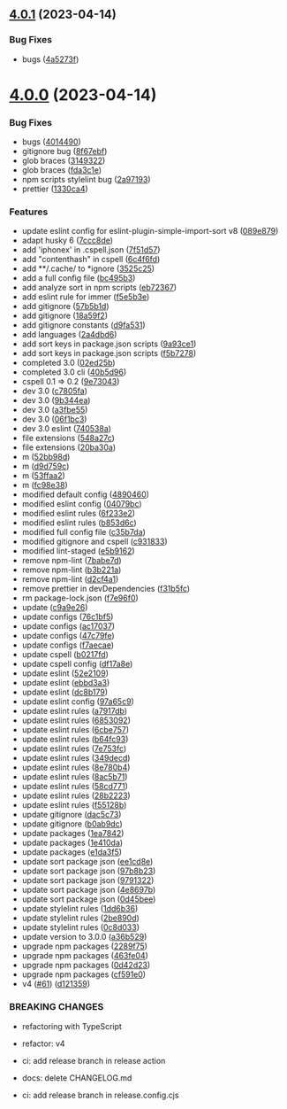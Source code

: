 ## [4.0.1](https://github.com/donniean/configs/compare/v4.0.0...v4.0.1) (2023-04-14)


### Bug Fixes

* bugs ([4a5273f](https://github.com/donniean/configs/commit/4a5273f8150fec53925ea1d9a4e2f6f0ffd99f3b))

# [4.0.0](https://github.com/donniean/configs/compare/v3.32.0...v4.0.0) (2023-04-14)


### Bug Fixes

* bugs ([4014490](https://github.com/donniean/configs/commit/4014490490cce66ea09d30a44f76440ec44448fb))
* gitignore bug ([8f67ebf](https://github.com/donniean/configs/commit/8f67ebfcde786a7e6dcf6903971474b997cabd18))
* glob braces ([3149322](https://github.com/donniean/configs/commit/31493221c41a7d11e8c73c7e862b93ee11ebd19d))
* glob braces ([fda3c1e](https://github.com/donniean/configs/commit/fda3c1e465ad6e40c395ce5f51357c759513460a))
* npm scripts stylelint bug ([2a97193](https://github.com/donniean/configs/commit/2a97193ab4ff8ea6497aa45b0d60b4498fbd79fe))
* prettier ([1330ca4](https://github.com/donniean/configs/commit/1330ca43d10d41d2eefef8a0b79a9e723c1ab87f))


### Features

*  update eslint config for eslint-plugin-simple-import-sort v8 ([089e879](https://github.com/donniean/configs/commit/089e87905aa8ce953ac8be79b86669702460ceec))
* adapt husky 6 ([7ccc8de](https://github.com/donniean/configs/commit/7ccc8de2fcbdbff306a5515589c99fe5dc8c7fbe))
* add 'iphonex' in .cspell.json ([7f51d57](https://github.com/donniean/configs/commit/7f51d570fbe18f8d4dba96963883d2eac375a433))
* add "contenthash"  in cspell ([6c4f6fd](https://github.com/donniean/configs/commit/6c4f6fd8ded1d4bcead1fbbf8d17555115adeb6b))
* add **/.cache/ to *ignore ([3525c25](https://github.com/donniean/configs/commit/3525c25999731f5db972afa0d8a83b559c36b369))
* add a full config file ([bc495b3](https://github.com/donniean/configs/commit/bc495b3d5fa037c017225b99097430ee5375247c))
* add analyze sort in npm scripts ([eb72367](https://github.com/donniean/configs/commit/eb723672999b7b8ea37a9c40c7ad3c976650d038))
* add eslint rule for immer ([f5e5b3e](https://github.com/donniean/configs/commit/f5e5b3e14654e791428c53704be2b934c2a0af11))
* add gitignore ([57b5b1d](https://github.com/donniean/configs/commit/57b5b1d9899ad30170cf4262d947ab5d707d71e8))
* add gitignore ([18a59f2](https://github.com/donniean/configs/commit/18a59f261fa16a54f0a3b7d86f8d2baaae49b2ed))
* add gitignore constants ([d9fa531](https://github.com/donniean/configs/commit/d9fa531a2bff20d499ae89ee10cd5c8f534b532b))
* add languages ([2a4dbd6](https://github.com/donniean/configs/commit/2a4dbd60de227303d0f687ffcd12a665da2af518))
* add sort keys in package.json scripts ([9a93ce1](https://github.com/donniean/configs/commit/9a93ce1e199bae23063be0a69228d3b8cfe25fcc))
* add sort keys in package.json scripts ([f5b7278](https://github.com/donniean/configs/commit/f5b727825e6060f0608930441ccbb1e38cde208f))
* completed 3.0 ([02ed25b](https://github.com/donniean/configs/commit/02ed25bb78dd2bdd80b9e8a9c716279276903843))
* completed 3.0 cli ([40b5d96](https://github.com/donniean/configs/commit/40b5d9652f35fabfe6766a8e0a0f5cb2620ca537))
* cspell 0.1 => 0.2 ([9e73043](https://github.com/donniean/configs/commit/9e73043c097784e88a329446d8c3b19c15fcbbcd))
* dev 3.0 ([c7805fa](https://github.com/donniean/configs/commit/c7805faf4d2889d4e8906c7e71a024816d1592e3))
* dev 3.0 ([9b344ea](https://github.com/donniean/configs/commit/9b344eaabcc52a85493b50b2437b505f09d0de4c))
* dev 3.0 ([a3fbe55](https://github.com/donniean/configs/commit/a3fbe552cd7dde5228b0ff088c9fe1a0cb0f5d37))
* dev 3.0 ([06f1bc3](https://github.com/donniean/configs/commit/06f1bc367ee429034612dfc5520fb6daf6a7497f))
* dev 3.0 eslint ([740538a](https://github.com/donniean/configs/commit/740538a255a09e0783b90408ea2a9be8c5e9171e))
* file extensions ([548a27c](https://github.com/donniean/configs/commit/548a27c919981fa7430bb465ba4512ed480f46dc))
* file extensions ([20ba30a](https://github.com/donniean/configs/commit/20ba30a191e3711781eaa471f7d636f6f050605d))
* m ([52bb98d](https://github.com/donniean/configs/commit/52bb98de5b9dc287cdd14caea6d649f2bf795dd1))
* m ([d9d759c](https://github.com/donniean/configs/commit/d9d759c3e5096711a77a9df34c8d5e74a76afe1e))
* m ([53ffaa2](https://github.com/donniean/configs/commit/53ffaa296be0084d008fe20781d9b4e88d1a3656))
* m ([fc98e38](https://github.com/donniean/configs/commit/fc98e385b65fd7712fe82db3e3988427cf4a9fa9))
* modified default config ([4890460](https://github.com/donniean/configs/commit/48904605971ad61c48a436fb762e582b755945b2))
* modified eslint config ([04079bc](https://github.com/donniean/configs/commit/04079bc057ad9b8d928908dd0b66f9127070f0d6))
* modified eslint rules ([6f233e2](https://github.com/donniean/configs/commit/6f233e232181e0ab862e83d97b51a05d15db92a4))
* modified eslint rules ([b853d6c](https://github.com/donniean/configs/commit/b853d6c9e4c25a09a6f8d6c14209c702d8b2863d))
* modified full config file ([c35b7da](https://github.com/donniean/configs/commit/c35b7da2b32d3c1c48c1b6bfdd39f46a35478259))
* modified gitignore and cspell ([c931833](https://github.com/donniean/configs/commit/c931833083cd12d0082ec34034aa6639b0bb8c2d))
* modified lint-staged ([e5b9162](https://github.com/donniean/configs/commit/e5b91628842880cbcf88c622b688f5a1f965161c))
* remove npm-lint ([7babe7d](https://github.com/donniean/configs/commit/7babe7df632090350198d436ddcada726dc5f28e))
* remove npm-lint ([b3b221a](https://github.com/donniean/configs/commit/b3b221a3588fe6dad506ccc84abd013f7b1a8143))
* remove npm-lint ([d2cf4a1](https://github.com/donniean/configs/commit/d2cf4a19e7d29159e122dff3eb8c346b502cdd89))
* remove prettier in devDependencies ([f31b5fc](https://github.com/donniean/configs/commit/f31b5fc1975457778a80008693f4a44ba3d9b1bf))
* rm package-lock.json ([f7e96f0](https://github.com/donniean/configs/commit/f7e96f088a7c500dc29bd61d9ada013c417a5796))
* update ([c9a9e26](https://github.com/donniean/configs/commit/c9a9e265de36b77acb30420c433864fa86e0fb02))
* update configs ([76c1bf5](https://github.com/donniean/configs/commit/76c1bf52d3bf6bacc5b30af1cc4694c70fbbdeb5))
* update configs ([ac17037](https://github.com/donniean/configs/commit/ac170372e2ddd77daba292d19d40b5cd820ecd7c))
* update configs ([47c79fe](https://github.com/donniean/configs/commit/47c79fe326c8d45d5cdd55fe5c3ec4c88cb32e9d))
* update configs ([f7aecae](https://github.com/donniean/configs/commit/f7aecae7225445d8c129d4400722ec1a7ef21c41))
* update cspell ([b0217fd](https://github.com/donniean/configs/commit/b0217fdddd168c0895d78c9716f804c0264920bd))
* update cspell config ([df17a8e](https://github.com/donniean/configs/commit/df17a8e9edc576d177f1d09a5ea15804190aff4a))
* update eslint ([52e2109](https://github.com/donniean/configs/commit/52e2109e6ca8f532316f96796855fbe2b3250a6e))
* update eslint ([ebbd3a3](https://github.com/donniean/configs/commit/ebbd3a315aaaa50561ebd0c109446b971af90249))
* update eslint ([dc8b179](https://github.com/donniean/configs/commit/dc8b179ee8553c8093c2beab56f7462d407d1c7a))
* update eslint config ([97a65c9](https://github.com/donniean/configs/commit/97a65c91580a80169b3707c1cd3dfab7e0cf280e))
* update eslint rules ([a7917db](https://github.com/donniean/configs/commit/a7917db954c5b8298fa92908a5c2714deeccece4))
* update eslint rules ([6853092](https://github.com/donniean/configs/commit/6853092207dda08c2e2286ee0dd61b5d0454db1c))
* update eslint rules ([6cbe757](https://github.com/donniean/configs/commit/6cbe757131d75262c0153e778eea50c083e53f79))
* update eslint rules ([b64fc93](https://github.com/donniean/configs/commit/b64fc9306f7a0add88d51f74269d92ac7a465b85))
* update eslint rules ([7e753fc](https://github.com/donniean/configs/commit/7e753fc8cbfe3a4b2bd469e1887446e74e6f9a4b))
* update eslint rules ([349decd](https://github.com/donniean/configs/commit/349decd751ddcfdd654f07576aaae2715613ff10))
* update eslint rules ([8e780b4](https://github.com/donniean/configs/commit/8e780b4eee1b3bec9e6f9cd847365c0233cde9a2))
* update eslint rules ([8ac5b71](https://github.com/donniean/configs/commit/8ac5b717fcc96727eb63016ff83283b449eb8a81))
* update eslint rules ([58cd771](https://github.com/donniean/configs/commit/58cd771f7c5ad7c497299e77097c5810fd65bb5c))
* update eslint rules ([28b2223](https://github.com/donniean/configs/commit/28b222301f4f3bb0c3e8c15d7431fe6f4d7440a1))
* update eslint rules ([f55128b](https://github.com/donniean/configs/commit/f55128b2cdc590a4a076e387f8896f8489560cb5))
* update gitignore ([dac5c73](https://github.com/donniean/configs/commit/dac5c73a0d2c53a70a9a9388085b0229f6a37ea0))
* update gitignore ([b0ab9dc](https://github.com/donniean/configs/commit/b0ab9dc3d94fd53a052da73bad853b476495b702))
* update packages ([1ea7842](https://github.com/donniean/configs/commit/1ea7842a9ef6e7cb32e3c5c0f8872ecfa58b5570))
* update packages ([1e410da](https://github.com/donniean/configs/commit/1e410da366cdbbc57665d09859df7570ef13cf1e))
* update packages ([e1da3f5](https://github.com/donniean/configs/commit/e1da3f557645283403d06bbf4d9a698c9c25e6dd))
* update sort package json ([ee1cd8e](https://github.com/donniean/configs/commit/ee1cd8ef6e3a2018a3b2321d814943cff2b20594))
* update sort package json ([97b8b23](https://github.com/donniean/configs/commit/97b8b23ad743012c613f558652432d369a70baa1))
* update sort package json ([9791322](https://github.com/donniean/configs/commit/97913229b3ec7a00b1e74b761f0acb391e156420))
* update sort package json ([4e8697b](https://github.com/donniean/configs/commit/4e8697bb2d059fe522aa108749514e339e6e0b81))
* update sort package json ([0d45bee](https://github.com/donniean/configs/commit/0d45bee74c77f8052e50e69517baa4ca602da5df))
* update stylelint rules ([1dd6b36](https://github.com/donniean/configs/commit/1dd6b36dd160de96276040a32dfc220a06845edb))
* update stylelint rules ([2be890d](https://github.com/donniean/configs/commit/2be890d261bf9ee3f9384670e8227b4aea392d8f))
* update stylelint rules ([0c8d033](https://github.com/donniean/configs/commit/0c8d0330942e0da901d61adc05c0ec59cc79c614))
* update version to 3.0.0 ([a36b529](https://github.com/donniean/configs/commit/a36b5292317048c9381e2dbbc6c337aea5da3827))
* upgrade npm packages ([2289f75](https://github.com/donniean/configs/commit/2289f7587ccd876f8d19820d17bfebf83e7dc05a))
* upgrade npm packages ([463fe04](https://github.com/donniean/configs/commit/463fe04056294585eecf0a112ce106863a9e0af8))
* upgrade npm packages ([0d42d23](https://github.com/donniean/configs/commit/0d42d23e3367c47ada641ceda7c3f4f99686cdd8))
* upgrade npm packages ([cf591e0](https://github.com/donniean/configs/commit/cf591e05a8710edaad728131909431962f42b444))
* v4 ([#61](https://github.com/donniean/configs/issues/61)) ([d121359](https://github.com/donniean/configs/commit/d121359d3ce716e846612ded98d806590dbfda10))


### BREAKING CHANGES

* refactoring with TypeScript

* refactor: v4

* ci: add release branch in release action

* docs: delete CHANGELOG.md

* ci: add release branch in release.config.cjs
